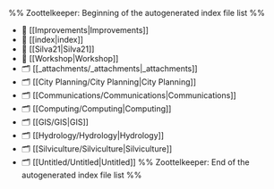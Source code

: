 %% Zoottelkeeper: Beginning of the autogenerated index file list  %%
- 📄 [[Improvements|Improvements]]
- 📄 [[index|index]]
- 📄 [[Silva21|Silva21]]
- 📄 [[Workshop|Workshop]]
- 🗂️ [[_attachments/_attachments|_attachments]]
- 🗂️ [[City Planning/City Planning|City Planning]]
- 🗂️ [[Communications/Communications|Communications]]
- 🗂️ [[Computing/Computing|Computing]]
- 🗂️ [[GIS/GIS|GIS]]
- 🗂️ [[Hydrology/Hydrology|Hydrology]]
- 🗂️ [[Silviculture/Silviculture|Silviculture]]
- 🗂️ [[Untitled/Untitled|Untitled]]
%% Zoottelkeeper: End of the autogenerated index file list  %%
